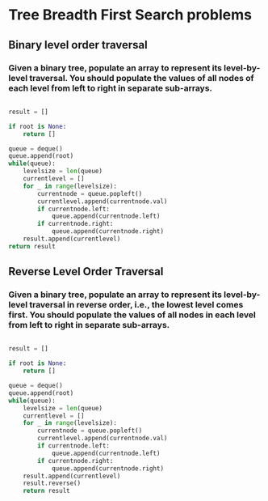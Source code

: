 # Tree Breadth First Search problems

## Binary level order traversal

### Given a binary tree, populate an array to represent its level-by-level traversal. You should populate the values of all nodes of each level from left to right in separate sub-arrays.

```python

result = []

if root is None:
    return []

queue = deque()
queue.append(root)
while(queue):
    levelsize = len(queue)
    currentlevel = []
    for _ in range(levelsize):
        currentnode = queue.popleft()
        currentlevel.append(currentnode.val)
        if currentnode.left:
            queue.append(currentnode.left)
        if currentnode.right:
            queue.append(currentnode.right)
    result.append(currentlevel)
return result

```

## Reverse Level Order Traversal

### Given a binary tree, populate an array to represent its level-by-level traversal in reverse order, i.e., the lowest level comes first. You should populate the values of all nodes in each level from left to right in separate sub-arrays.

```python

result = []

if root is None:
    return []

queue = deque()
queue.append(root)
while(queue):
    levelsize = len(queue)
    currentlevel = []
    for _ in range(levelsize):
        currentnode = queue.popleft()
        currentlevel.append(currentnode.val)
        if currentnode.left:
            queue.append(currentnode.left)
        if currentnode.right:
            queue.append(currentnode.right)
    result.append(currentlevel)
    result.reverse()
    return result

```

